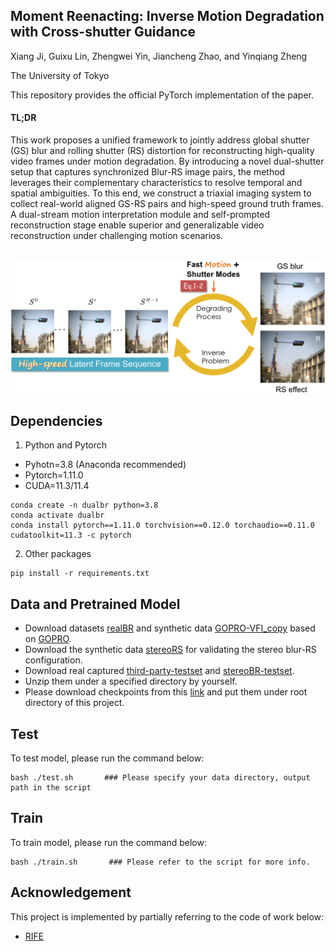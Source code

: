 ## Moment Reenacting: Inverse Motion Degradation with Cross-shutter Guidance

Xiang Ji, Guixu Lin, Zhengwei Yin, Jiancheng Zhao, and Yinqiang Zheng

The University of Tokyo


This repository provides the official PyTorch implementation of the paper.

#### TL;DR
This work proposes a unified framework to jointly address global shutter (GS) blur and rolling shutter (RS) distortion for reconstructing high-quality video frames under motion degradation. By introducing a novel dual-shutter setup that captures synchronized Blur-RS image pairs, the method leverages their complementary characteristics to resolve temporal and spatial ambiguities. To this end, we construct a triaxial imaging system to collect real-world aligned GS-RS pairs and high-speed ground truth frames. A dual-stream motion interpretation module and self-prompted reconstruction stage enable superior and generalizable video reconstruction under challenging motion scenarios.

<br/>

<img width="800" alt="image" src="docs/img.png">

 
## Dependencies
1. Python and Pytorch
- Pyhotn=3.8 (Anaconda recommended)
- Pytorch=1.11.0
- CUDA=11.3/11.4
``` shell
conda create -n dualbr python=3.8
conda activate dualbr
conda install pytorch==1.11.0 torchvision==0.12.0 torchaudio==0.11.0 cudatoolkit=11.3 -c pytorch
```
2. Other packages
``` shell
pip install -r requirements.txt
```

## Data and Pretrained Model
- Download datasets [realBR](https://drive.google.com/file/d/1s9t6DHHfzB-o6pDhg4vqcgcFR6gdLxqj/view?usp=sharing) and synthetic data [GOPRO-VFI_copy](https://drive.google.com/file/d/1AaI1DD0SYECfL8GXFuCR6a4tZieRCMMe/view?usp=sharing) based on [GOPRO](https://drive.google.com/file/d/1rJTmM9_mLCNzBUUhYIGldBYgup279E_f/view?usp=sharing).  <!--   coming soon   -->
- Download the synthetic data [stereoRS]() for validating the stereo blur-RS configuration.
- Download real captured [third-party-testset](https://drive.google.com/file/d/1mVgKw4JwJcsCOQtUgYJvEYVf_1vDNFjH/view?usp=drive_link) and [stereoBR-testset]().
- Unzip them under a specified directory by yourself.
- Please download checkpoints from this [link](https://drive.google.com/drive/folders/1KjHD6GSX7BZuyNxqBF9ipSotIayk3sXL?usp=sharing) and put them under root directory of this project.

## Test
To test model, please run the command below:
``` shell
bash ./test.sh       ### Please specify your data directory, output path in the script
```
## Train
To train model, please run the command below:
``` shell
bash ./train.sh       ### Please refer to the script for more info.
```

## Acknowledgement
This project is implemented by partially referring to the code of work below:
- [RIFE](https://github.com/megvii-research/ECCV2022-RIFE)
